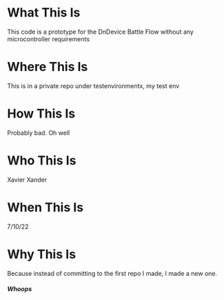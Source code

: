 # What This Is
This code is a prototype for the DnDevice Battle Flow without any microcontroller requirements

# Where This Is
This is in a private repo under testenvironmentx, my test env

# How This Is
Probably bad. Oh well

# Who This Is
Xavier Xander

# When This Is
7/10/22

# Why This Is
Because instead of committing to the first repo I made, I made a new one. 
##### Whoops
